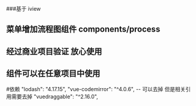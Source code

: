  ###基于 iview
 
## 菜单增加流程图组件 components/process
## 经过商业项目验证 放心使用
## 组件可以在任意项目中使用
#依赖
 "lodash": "4.17.15",
 "vue-codemirror": "^4.0.6", -- 可以去掉 但是相关引用需要去掉
 "vuedraggable": "^2.16.0",
